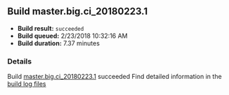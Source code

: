 ## Build master.big.ci_20180223.1
- **Build result:** `succeeded`
- **Build queued:** 2/23/2018 10:32:16 AM
- **Build duration:** 7.37 minutes
### Details
Build [master.big.ci_20180223.1](https://winappstudio.visualstudio.com/web/build.aspx?pcguid=a4ef43be-68ce-4195-a619-079b4d9834c2&builduri=vstfs%3a%2f%2f%2fBuild%2fBuild%2f25124) succeeded
Find detailed information in the [build log files](https://uwpctdiags.blob.core.windows.net/buildlogs/master.big.ci_20180223.1_logs.zip)
